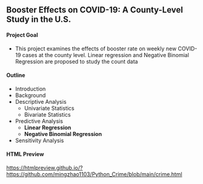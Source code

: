 ## Booster Effects on COVID-19: A County-Level Study in the U.S.

#### Project Goal 

- This project examines the effects of booster rate on weekly new COVID-19 cases at the county level. Linear regression and Negative Binomial Regression are proposed to study the count data

#### Outline

- Introduction
- Background
- Descriptive Analysis
  - Univariate Statistics
  - Bivariate Statistics
- Predictive Analysis
  - **Linear Regression**
  - **Negative Binomial Regression**
- Sensitivity Analysis

#### HTML Preview

https://htmlpreview.github.io/?https://github.com/mingzhao1103/Python_Crime/blob/main/crime.html


